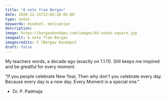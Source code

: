 ```yaml
---
title: "A note from Bargav"
date: 2020-12-31T22:02:28-05:00
type: notes
keywords: mindset, motivation
description:
image: https://bargavkondapu.com/images/bk-notes-square.jpg
imagealt: A note from Bargav
imagecredits: © [Bargav Kondapu]
draft: false
---
```

[comment]: # (A note is any quick thought, quote, one-liners or a simple tweet. )

My teachers words, a decade ago (exactly on 1.1.11). Still keeps me inspired and be greatful for every moment.

"If you people celebrate New Year, Then why don't you celebrate every day. Because every day is a new day. Every Moment is a special one."
- Dr. P. Padmaja

